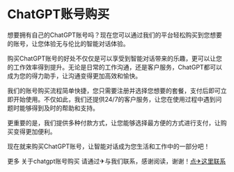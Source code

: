 # ChatGPT账号购买

想要拥有自己的ChatGPT账号吗？现在您可以通过我们的平台轻松购买到您想要的账号，让您体验无与伦比的智能对话体验。

购买ChatGPT账号的好处不仅仅是可以享受到智能对话带来的乐趣，更可以让您的工作效率得到提升。无论是日常的工作沟通，还是客户服务，ChatGPT都可以成为您的得力助手，让沟通变得更加高效和愉快。

我们的账号购买流程简单快捷，您只需要注册并选择您想要的套餐，支付后即可立即开始使用。不仅如此，我们还提供24/7的客户服务，让您在使用过程中遇到问题时能够得到及时的帮助和支持。

更重要的是，我们提供多种付款方式，让您能够选择最方便的方式进行支付，让购买变得更加便利。

现在就来购买ChatGPT账号，让智能对话成为您生活和工作中的一部分吧！

更多 关于chatgpt账号购买 请通过✈与我们联系，感谢阅读，谢谢！[点✈这里联系](https://abc.k02.cc)